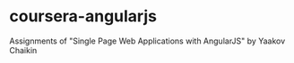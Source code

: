# coursera-angularjs
Assignments of "Single Page Web Applications with AngularJS" by Yaakov Chaikin
